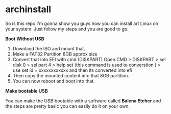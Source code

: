 # archinstall
So is this repo I'm gonna show you guys how you can install art Linux on your system. Just follow my steps and you are good to go.

**Boot Without USB**
1) Downlaod the ISO and mount that.
2) Make a FAT32 Partition 8GB approx size
3) Convert that into EFI with cmd (DISKPART)
     Open CMD > DISKPART > sel disk 0 > sel part 4 > help set (this command is used to converstion ) > use set id = xxxxxxxxxxxx and then its converted into efi
4) Then copy the mounted content into that 8GB partition.
5) You can now reboot and boot into that.


**Make bootable USB**

You can make the USB bootable with a software called **Balena Etcher** and the steps are pretty basic you can easily do it on your own.

